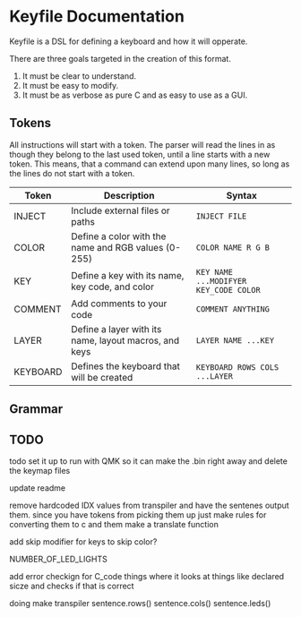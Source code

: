 # Keyfile Documentation
Keyfile is a DSL for defining a keyboard and how it will opperate.

There are three goals targeted in the creation of this format.
1. It must be clear to understand.
2. It must be easy to modify.
3. It must be as verbose as pure C and as easy to use as a GUI.

## Tokens
All instructions will start with a token. The parser will read the lines in as though they belong to the last used token, until a line starts with a new token. This means, that a command can extend upon many lines, so long as the lines do not start with a token.

| Token    | Description                                           | Syntax                                           |
|----------|-------------------------------------------------------|--------------------------------------------------|
| INJECT   | Include external files or paths                       | `INJECT FILE`                                    |
| COLOR    | Define a color with the name and RGB values (0-255)   | `COLOR NAME R G B`                               |
| KEY      | Define a key with its name, key code, and color       | `KEY NAME ...MODIFYER KEY_CODE COLOR`            |
| COMMENT  | Add comments to your code                             | `COMMENT ANYTHING`                               |
| LAYER    | Define a layer with its name, layout macros, and keys | `LAYER NAME ...KEY`                              |
| KEYBOARD | Defines the keyboard that will be created             | `KEYBOARD ROWS COLS ...LAYER`                    |

## Grammar


## TODO
todo
set it up to run with QMK so it can make the .bin right away and delete the keymap files

update readme

remove hardcoded IDX values from transpiler and have the sentenes output them. since you have tokens from picking them up just make rules for converting them to c and them make a translate function

add skip modifier for keys to skip color?

NUMBER_OF_LED_LIGHTS

add error checkign for C_code things where it looks at things like declared sicze and checks if that is correct 

doing
make transpiler
sentence.rows()
sentence.cols()
sentence.leds()